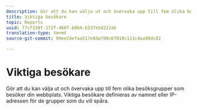 ```yaml
---
description: Gör att du kan välja ut och övervaka upp till fem olika besöksgrupper som besöker din webbplats. Viktiga besökare definieras av namnet eller IP-adressen för de grupper som du vill spåra.
title: Viktiga besökare
topic: Reports
uuid: 77cf330f-1f2f-460f-b0b4-b537e5d222ab
translation-type: tm+mt
source-git-commit: 99ee24efaa517e8da700c67818c111c4aa90dc02

---
```



# Viktiga besökare

Gör att du kan välja ut och övervaka upp till fem olika besöksgrupper som besöker din webbplats. Viktiga besökare definieras av namnet eller IP-adressen för de grupper som du vill spåra.

